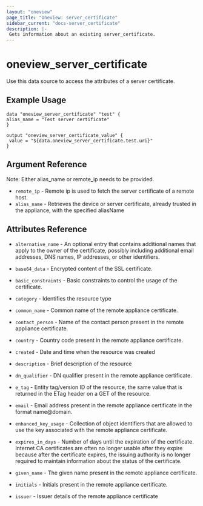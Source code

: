 ```yaml
---
layout: "oneview"
page_title: "Oneview: server_certificate"
sidebar_current: "docs-server_certificate"
description: |-
 Gets information about an existing server_certificate.
---
```


# oneview\_server\_certificate

Use this data source to access the attributes of a server certificate.

## Example Usage

```hcl
data "oneview_server_certificate" "test" {
alias_name = "Test server certificate"
}

output "oneview_server_certificate_value" {
 value = "${data.oneview_server_certificate.test.uri}"
}
```

## Argument Reference
Note:  Either alias_name or remote_ip  needs to be provided.
* `remote_ip` - Remote ip is used to fetch the server certificate of a remote host. 
* `alias_name` -  Retrieves the device or server certificate, already trusted in the appliance, with the specified aliasName
## Attributes Reference

* `alternative_name` -  An optional entry that contains additional names that apply to the owner of the certificate, possibly including additional email addresses, DNS names, IP addresses, or other identifiers.

* `base64_data` -  Encrypted content of the SSL certificate.

* `basic_constraints` - Basic constraints to control the usage of the certificate.

* `category` -  Identifies the resource type

* `common_name` - Common name of the remote appliance certificate.

* `contact_person` - Name of the contact person present in the remote appliance certificate.

* `country` -  Country code present in the remote appliance certificate.

* `created` - Date and time when the resource was created

* `description` - Brief description of the resource

* `dn_qualifier` - DN qualifier present in the remote appliance certificate.

* `e_tag` -  Entity tag/version ID of the resource, the same value that is returned in the ETag header on a GET of the resource.

* `email` - Email address present in the remote appliance certificate in the format name@domain.

* `enhanced_key_usage` - Collection of object identifiers that are allowed to use the key associated with the remote appliance certificate.

* `expires_in_days` -  Number of days until the expiration of the certificate. Internet CA certificates are often no longer usable after they expire because after the certificate expires, the issuing authority is no longer required to maintain information about the status of the certificate.

* `given_name` -  The given name present in the remote appliance certificate.

* `initials` - Initials present in the remote appliance certificate.

* `issuer` -  Issuer details of the remote appliance certificate

